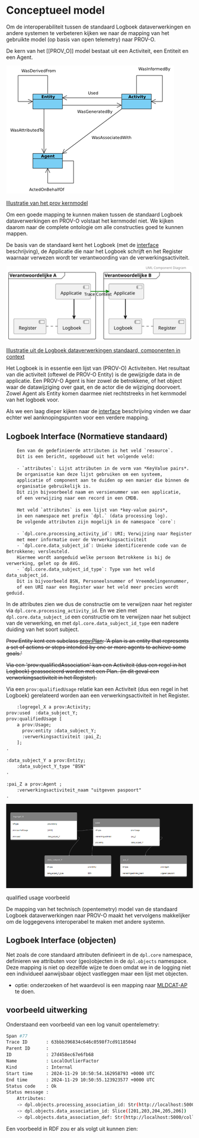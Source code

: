 # Conceptueel model

Om de interoperabiliteit tussen de standaard Logboek dataverwerkingen en andere systemen te verbeteren kijken we naar de mapping van het gebruikte model (op basis van open telemetry) naar PROV-O.
  
De kern van het [[PROV_O]] model bestaat uit een Activiteit, een Entiteit en een Agent.

![prov-dm](./respec/media/prov-dm.png)

[Illustratie van het prov kernmodel](https://www.w3.org/TR/prov-dm/#prov-core-structures)

Om een goede mapping te kunnen maken tussen de standaard Logboek dataverwerkingen  en PROV-O volstaat het kernmodel niet. We kijken daarom naar de complete ontologie om alle constructies goed te kunnen mappen.

De basis van de standaard kent het Logboek (met de [interface](https://logius-standaarden.github.io/logboek-dataverwerkingen/#interface) beschrijving), de Applicatie die naar het Logboek schrijft en het Register waarnaar verwezen wordt ter verantwoording van de verwerkingsactiviteit.

![ldv](./respec/media/architecture-grenzen.svg)

[Illustratie uit de Logboek dataverwerkingen standaard, componenten in context](https://logius-standaarden.github.io/logboek-dataverwerkingen/#fig-componenten-in-context)

Het Logboek is in essentie een lijst van (PROV-O) Activiteiten. Het resultaat van die activiteit (oftewel de PROV-O Entity) is de gewijzigde data in de applicatie. Een PROV-O Agent is hier zowel de betrokkene, of het object waar de datawijziging over gaat, en de actor die de wijziging doorvoert.
Zowel Agent als Entity komen daarmee niet rechtstreeks in het kernmodel van het logboek voor.

Als we een laag dieper kijken naar de [interface](https://logius-standaarden.github.io/logboek-dataverwerkingen/#interface) beschrijving vinden we daar echter wel aanknopingspunten voor een verdere mapping.

## Logboek Interface (Normatieve standaard)

```text
    Een van de gedefinieerde attributen is het veld `resource`. 
    Dit is een bericht, opgebouwd uit het volgende veld:

    - `attributes`: Lijst attributen in de vorm van *KeyValue pairs*. 
    De organisatie kan deze lijst gebruiken om een systeem, 
    applicatie of component aan te duiden op een manier die binnen de 
    organisatie gebruikelijk is. 
    Dit zijn bijvoorbeeld naam en versienummer van een applicatie, 
    of een verwijzing naar een record in een CMDB.

    Het veld `attributes` is een lijst van *key-value pairs*, 
    in een namespace met prefix `dpl.` (data processing log). 
    De volgende attributen zijn mogelijk in de namespace `core`:

    - `dpl.core.processing_activity_id`: URI; Verwijzing naar Register 
    met meer informatie over de Verwerkingsactiviteit
    - `dpl.core.data_subject_id`: Unieke identificerende code van de Betrokkene; versleuteld. 
    Hiermee wordt aangeduid welke persoon Betrokkene is bij de verwerking, gelet op de AVG.
    - `dpl.core.data_subject_id_type`: Type van het veld data_subject_id. 
    Dit is bijvoorbeeld BSN, Personeelsnummer of Vreemdelingennummer, 
    of een URI naar een Register waar het veld meer precies wordt geduid.
```

In de attributes zien we dus de constructie om te verwijzen naar het register via `dpl.core.processing_activity_id`. En we zien met `dpl.core.data_subject_id` een constructie om te verwijzen naar het subject van de verwerking, en met `dpl.core.data_subject_id_type` een nadere duiding van het soort subject.

~~Prov:Entity kent een subclass [prov:Plan](https://www.w3.org/TR/2013/REC-prov-o-20130430/#Plan): 'A plan is an entity that represents a set of actions or steps intended by one or more agents to achieve some goals.'~~

~~Via een 'prov:qualifiedAssociation' kan een Activiteit (dus een regel in het Logboek) geassocieerd worden met een Plan. (in dit geval een verwerkingsactiviteit in het Register).~~

Via een `prov:qualifiedUsage` relatie kan een Activiteit (dus een regel in het Logboek) gerelateerd worden aan een verwerkingsactiviteit in het Register.

```turtle
    :logregel_X a prov:Activity;
prov:used  :data_subject_Y;
prov:qualifiedUsage [
    a prov:Usage;
      prov:entity :data_subject_Y;
      :verwerkingsactiviteit :pai_Z;
    ];
.

:data_subject_Y a prov:Entity;
    :data_subject_Y_type "BSN" 
.

:pai_Z a prov:Agent ;
    :verwerkingsactiviteit_naam "uitgeven paspoort" 
.
```
![qualified usage voorbeeld](./respec/media/qualified_usage_voorbeeld.png)

qualified usage voorbeeld

De mapping van het technisch (opentemetry) model van de standaard Logboek dataverwerkingen naar PROV-O maakt het vervolgens makkelijker om de loggegevens interoperabel te maken met andere systemn.

## Logboek Interface (objecten)

Net zoals de core standaard attributen definieert in de `dpl.core` namespace, definieren we attributen voor (geo)objecten in de `dpl.objects` namespace. 
Deze mapping is niet op dezelfde wijze te doen omdat we in de logging niet een individueel aanwijsbaar object vastleggen maar een lijst met objecten.

- optie: onderzoeken of het waardevol is een mapping naar [MLDCAT-AP](https://semiceu.github.io/MLDCAT-AP/releases/2.0.0/) te doen.


## voorbeeld uitwerking

Onderstaand een voorbeeld van een log vanuit opentelemetry:

```bash
Span #77                                                                                                                                                                                        
Trace ID       : 63bbb396834c646c0598f7cd9118504d                                                                                                                                           
Parent ID      :                                                                                                                                                                            
ID             : 27d458ec67e6fb68                                                                                                                                                           
Name           : LocalOutlierFactor
Kind           : Internal
Start time     : 2024-11-29 10:50:54.162958793 +0000 UTC
End time       : 2024-11-29 10:50:55.123923577 +0000 UTC
Status code    : Ok                                                                                                                                                                      
Status message : 
    Attributes:                                                                                                                                                                                     
    -> dpl.objects.processing_association_id: Str(http://localhost:5000/processes/localoutlier)
    -> dpl.objects.data_association_id: Slice([201,203,204,205,206])
    -> dpl.objects.data_association_def: Str(http://localhost:5000/collections/knmi_meetstations/queryables?f=json)                                                          
```

Een voorbeeld in RDF zou er als volgt uit kunnen zien:

